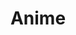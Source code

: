 ---
# I'll populate this with pages about anime
layout: page-redirect
title: Anime
permalink: /anime/
image: /anime/assets/icon-256.png
description: Random weeaboo pages and details for trigger_segfault
work_in_progress: true
---